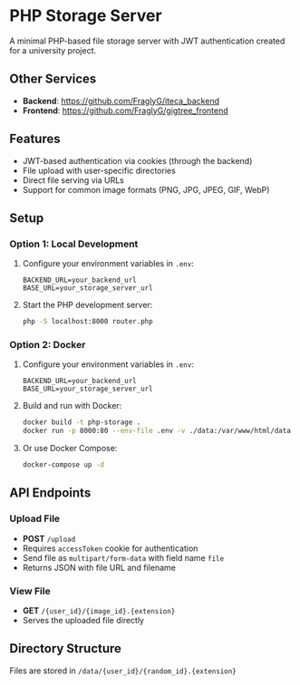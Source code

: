 # PHP Storage Server

A minimal PHP-based file storage server with JWT authentication created for a university project.

## Other Services

- **Backend**: https://github.com/FraglyG/iteca_backend
- **Frontend**: https://github.com/FraglyG/gigtree_frontend

## Features

- JWT-based authentication via cookies (through the backend)
- File upload with user-specific directories
- Direct file serving via URLs
- Support for common image formats (PNG, JPG, JPEG, GIF, WebP)

## Setup

### Option 1: Local Development
1. Configure your environment variables in `.env`:
   ```
   BACKEND_URL=your_backend_url
   BASE_URL=your_storage_server_url
   ```

2. Start the PHP development server:
   ```bash
   php -S localhost:8000 router.php
   ```

### Option 2: Docker
1. Configure your environment variables in `.env`:
   ```
   BACKEND_URL=your_backend_url
   BASE_URL=your_storage_server_url
   ```

2. Build and run with Docker:
   ```bash
   docker build -t php-storage .
   docker run -p 8000:80 --env-file .env -v ./data:/var/www/html/data php-storage
   ```

3. Or use Docker Compose:
   ```bash
   docker-compose up -d
   ```

## API Endpoints

### Upload File
- **POST** `/upload`
- Requires `accessToken` cookie for authentication
- Send file as `multipart/form-data` with field name `file`
- Returns JSON with file URL and filename

### View File
- **GET** `/{user_id}/{image_id}.{extension}`
- Serves the uploaded file directly

## Directory Structure

Files are stored in `/data/{user_id}/{random_id}.{extension}`
